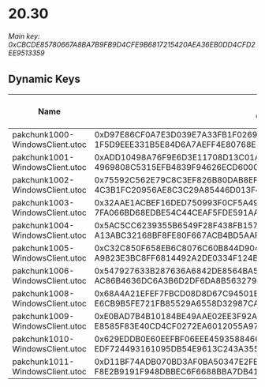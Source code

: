 # 20.30

###### *Main key: 0xCBCDE85780667A8BA7B9FB9D4CFE9B6817215420AEA36EB0DD4CFD2EE9513359*

## Dynamic Keys

| Name                              | Key</br>GUID                                                                                            | High Res Textures |
|-----------------------------------|---------------------------------------------------------------------------------------------------------|-------------------|
| pakchunk1000-WindowsClient.utoc   | 0xD97E86CF0A7E3D039E7A33FB1F0269F7C68EF694D50E75FFB79A5EE566B85B21</br>1F5D9EEE331B5E84D6A7AEFF4E80768E | ❌                 |
| pakchunk1001-WindowsClient.utoc   | 0xADD10498A76F9E6D3E11708D13C01A2F75CEBD559F2DD31539F6582A3E0ACF08</br>4969808C5315EFB4839F94626ECD600C | ❌                 |
| pakchunk1002-WindowsClient.utoc   | 0x75592C562E79C8C3EF826B80DAB8EF9720E5C92AD038AF30987DDA6BAF70B59A</br>4C3B1FC20956AE8C3C29A85446D013F4 | ❌                 |
| pakchunk1003-WindowsClient.utoc   | 0x32AAE1ACBEF16DED750993F0CF5A494F1F0CF3250719EFD51CBDBD54A94A54A8</br>7FA066BD68EDBE54C44CEAF5FDE591AA | ❌                 |
| pakchunk1004-WindowsClient.utoc   | 0x5AC5CC6239355B6549F28F438FB157B1A2AF1CD787C9DAF6909122C0F4483305</br>A13ABC32168BF8FE80F667ACB4BD5AAF | ❌                 |
| pakchunk1005-WindowsClient.utoc   | 0xC32C850F658EB6C8076C60B844D904BCB14D81B65685199CBBC9501E0D140453</br>A9823E3BC8FF6814492A2DE0334F124B | ❌                 |
| pakchunk1006-WindowsClient.utoc   | 0x547927633B287636A6842DE8564BA52FBB0CA6C464C3D65C09C4A0BAFF5B6523</br>AC86B4636DC6A3B6D2DF6DA8B5632796 | ❌                 |
| pakchunk1008-WindowsClient.utoc   | 0x68A4A21EFEF7FBCD08D8D67C94501B57B091C9118EE0B37D27B6BA823879D5BE</br>E6CB9B5FE721FB85529A6558D32987CA | ❌                 |
| pakchunk1009-WindowsClient.utoc   | 0xE0BAD7B4B10184BE49AAE02EE3F92AD438216F8FF7E796113ADDDC89783ECAC1</br>E8585F83E40CD4CF0272EA6012055A97 | ❌                 |
| pakchunk1010-WindowsClient.utoc   | 0x629EDDB0E60EEFBF06EEE4593588466A0D9D893EF4BE1BB68405AF933BED1E38</br>EDF724493161095DB54E9613C243A355 | ❌                 |
| pakchunk1011-WindowsClient.utoc   | 0xD11BF74ADB070BD3AF0BA50347E2FE08B833EB713EA8699EFB3C3AB1E6DDDAE7</br>F8E2B9191F948DBBEC6F6688BBA7DB41 | ❌                 |

